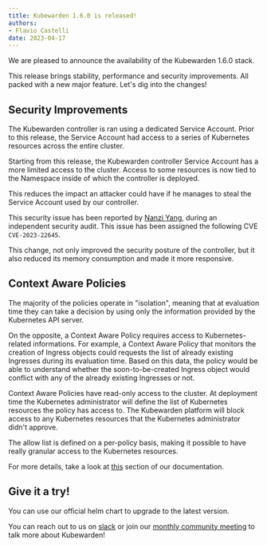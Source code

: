 ```yaml
---
title: Kubewarden 1.6.0 is released!
authors:
- Flavio Castelli
date: 2023-04-17
---
```


We are pleased to announce the availability of the Kubewarden 1.6.0 stack.

This release brings stability, performance and security improvements. All packed
with a new major feature. Let's dig into the changes!

## Security Improvements

The Kubewarden controller is ran using a dedicated Service Account. Prior to this
release, the Service Account had access to a series of Kubernetes resources
across the entire cluster.

Starting from this release, the Kubewarden controller Service Account has a
more limited access to the cluster. Access to some resources is now tied to
the Namespace inside of which the controller is deployed.

This reduces the impact an attacker could have if he manages to steal the
Service Account used by our controller.

This security issue has been reported by [Nanzi Yang](https://github.com/younaman),
during an independent security audit. This issue has been assigned the following
CVE `CVE-2023-22645`.

This change, not only improved the security posture of the controller, but it
also reduced its memory consumption and made it more responsive.

## Context Aware Policies

The majority of the policies operate in "isolation", meaning that at evaluation
time they can take a decision by using only the information provided by the
Kubernetes API server.

On the opposite, a Context Aware Policy requires access to Kubernetes-related
informations. For example, a Context Aware Policy that monitors the creation
of Ingress objects could requests the list of already existing Ingresses
during its evaluation time. Based on this data, the policy would be able to
understand whether the soon-to-be-created Ingress object would conflict with
any of the already existing Ingresses or not.

Context Aware Policies have read-only access to the cluster. At deployment time
the Kubernetes administrator will define the list of Kubernetes resources
the policy has access to.
The Kubewarden platform will block access to any Kubernetes resources that the
Kubernetes administrator didn't approve.

The allow list is defined on a per-policy basis, making it possible to have
really granular access to the Kubernetes resources.

For more details, take a look at
[this](https://docs.kubewarden.io/explanations/context-aware-policies)
section of our documentation.

## Give it a try!

You can use our official helm chart to upgrade to the latest version.

You can reach out to us on [slack](https://kubernetes.slack.com/?redir=%2Fmessages%2Fkubewarden)
or join our [monthly community meeting](https://teamup.com/ks2bj74dvw132mhjtj?view=a&showProfileAndInfo=0&showSidepanel=1&disableSidepanel=1&showMenu=1&showAgendaHeader=1&showAgendaDetails=0&showYearViewHeader=1)
to talk more about Kubewarden!

